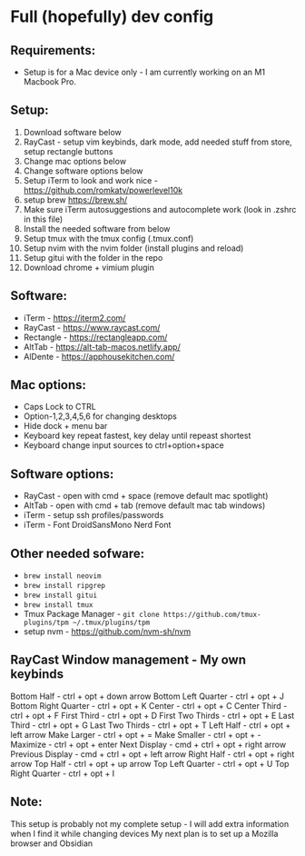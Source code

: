 # Full (hopefully) dev config

## Requirements:

- Setup is for a Mac device only - I am currently working on an M1 Macbook Pro.

## Setup:

1. Download software below
2. RayCast - setup vim keybinds, dark mode, add needed stuff from store, setup rectangle buttons
3. Change mac options below
4. Change software options below
5. Setup iTerm to look and work nice - https://github.com/romkatv/powerlevel10k
6. setup brew https://brew.sh/
7. Make sure iTerm autosuggestions and autocomplete work (look in .zshrc in this file)
8. Install the needed software from below
9. Setup tmux with the tmux config (.tmux.conf)
10. Setup nvim with the nvim folder (install plugins and reload)
11. Setup gitui with the folder in the repo
12. Download chrome + vimium plugin

## Software:

- iTerm - https://iterm2.com/
- RayCast - https://www.raycast.com/
- Rectangle - https://rectangleapp.com/
- AltTab - https://alt-tab-macos.netlify.app/
- AlDente - https://apphousekitchen.com/

## Mac options:

- Caps Lock to CTRL
- Option-1,2,3,4,5,6 for changing desktops
- Hide dock + menu bar
- Keyboard key repeat fastest, key delay until repeast shortest
- Keyboard change input sources to ctrl+option+space

## Software options:

- RayCast - open with cmd + space (remove default mac spotlight)
- AltTab - open with cmd + tab (remove default mac tab windows)
- iTerm - setup ssh profiles/passwords
- iTerm - Font DroidSansMono Nerd Font

## Other needed sofware:

- `brew install neovim`
- `brew install ripgrep`
- `brew install gitui`
- `brew install tmux`
- Tmux Package Manager - `git clone https://github.com/tmux-plugins/tpm ~/.tmux/plugins/tpm`
- setup nvm - https://github.com/nvm-sh/nvm

## RayCast Window management - My own keybinds

Bottom Half - ctrl + opt + down arrow
Bottom Left Quarter - ctrl + opt + J
Bottom Right Quarter - ctrl + opt + K
Center - ctrl + opt + C
Center Third - ctrl + opt + F
First Third - ctrl + opt + D
First Two Thirds - ctrl + opt + E
Last Third - ctrl + opt + G
Last Two Thirds - ctrl + opt + T
Left Half - ctrl + opt + left arrow
Make Larger - ctrl + opt + =
Make Smaller - ctrl + opt + -
Maximize - ctrl + opt + enter
Next Display - cmd + ctrl + opt + right arrow
Previous Display - cmd + ctrl + opt + left arrow
Right Half - ctrl + opt + right arrow
Top Half - ctrl + opt + up arrow
Top Left Quarter - ctrl + opt + U
Top Right Quarter - ctrl + opt + I

## Note:

This setup is probably not my complete setup - I will add extra information when I find it while changing devices
My next plan is to set up a Mozilla browser and Obsidian
